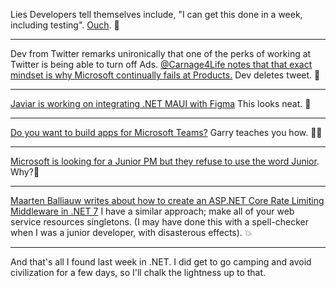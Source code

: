 Lies Developers tell themselves include, "I can get this done in a week, including testing". [Ouch](https://twitter.com/billyhollis/status/1569694172713451520). 🙈

<hr />

Dev from Twitter remarks unironically that one of the perks of working at Twitter is being able to turn off Ads.  [@Carnage4Life notes that that exact mindset is why Microsoft continually fails at Products.](https://twitter.com/Carnage4Life/status/1572892971699417089)  Dev deletes tweet. 🙊

<hr />

[Javiar is working on integrating .NET MAUI with Figma](https://twitter.com/jsuarezruiz/status/1572895480723701766) This looks neat. 🧠

<hr />

[Do you want to build apps for Microsoft Teams?](https://twitter.com/garrytrinder/status/1572648421093445632) Garry teaches you how. 👯‍♂️

<hr />

[Microsoft is looking for a Junior PM but they refuse to use the word Junior](https://twitter.com/AzContainerApp/status/1573102512428949509).  Why?🐣

<hr />

[Maarten Balliauw writes about how to create an ASP.NET Core Rate Limiting Middleware in .NET 7](https://twitter.com/maartenballiauw/status/1574364410067308544) I have a similar approach; make all of your web service resources singletons. (I may have done this with a spell-checker when I was a junior developer, with disasterous effects). 💥

<hr />

And that's all I found last week in .NET.  I did get to go camping and avoid civilization for a few days, so I'll chalk the lightness up to that.
